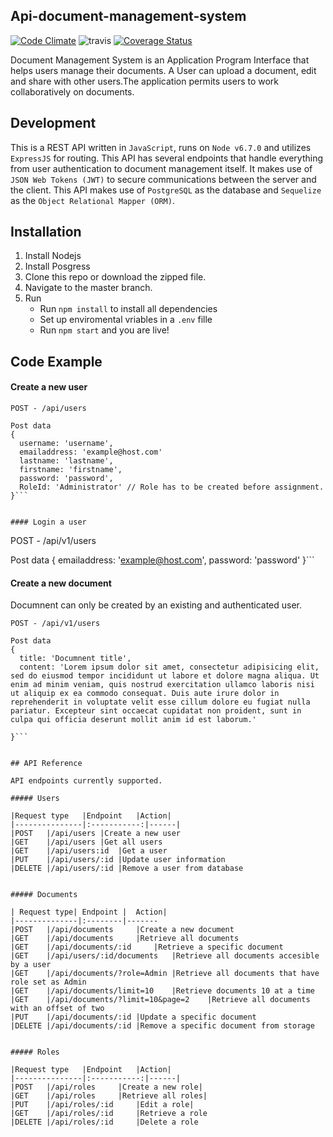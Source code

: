 ## Api-document-management-system
[![Code Climate](https://codeclimate.com/github/demiladebamgbose/api-document-management-system/badges/gpa.svg)](https://codeclimate.com/github/demiladebamgbose/api-document-management-system)
![travis](https://travis-ci.org/demiladebamgbose/api-document-management-system.svg?branch=master)
[![Coverage Status](https://coveralls.io/repos/github/demiladebamgbose/api-document-management-system/badge.svg?branch=master)](https://coveralls.io/github/demiladebamgbose/api-document-management-system?branch=master)

Document Management System is an Application Program Interface that helps users manage their documents. A User can upload a document, edit and share with other users.The application permits users to work collaboratively on documents.

## Development
This is a REST API written in `JavaScript`, runs on `Node v6.7.0` and utilizes `ExpressJS` for routing. This API has several endpoints that handle everything from user authentication to document management itself. It makes use of `JSON Web Tokens (JWT)` to secure communications between the server and the client. This API makes use of `PostgreSQL` as the database and `Sequelize` as the `Object Relational Mapper (ORM)`.

## Installation
1. Install Nodejs
2. Install Posgress
3. Clone this repo or download the zipped file.
4. Navigate to the master branch.
5. Run
	- Run `npm install` to install all dependencies
	- Set up enviromental vriables in a `.env`  fille
	- Run `npm start`  and you are live!

## Code Example

#### Create a new user

```
POST - /api/users

Post data
{
  username: 'username',
  emailaddress: 'example@host.com'
  lastname: 'lastname',
  firstname: 'firstname',
  password: 'password',
  RoleId: 'Administrator' // Role has to be created before assignment.
}```


#### Login a user
```
POST - /api/v1/users

Post data
{
  emailaddress: 'example@host.com',
  password: 'password'
}```


#### Create a new document

Documnent can only be created by an existing and authenticated user.
```
POST - /api/v1/users

Post data
{
  title: 'Documnent title',
  content: 'Lorem ipsum dolor sit amet, consectetur adipisicing elit, sed do eiusmod tempor incididunt ut labore et dolore magna aliqua. Ut  enim ad minim veniam, quis nostrud exercitation ullamco laboris nisi ut aliquip ex ea commodo consequat. Duis aute irure dolor in reprehenderit in voluptate velit esse cillum dolore eu fugiat nulla pariatur. Excepteur sint occaecat cupidatat non proident, sunt in culpa qui officia deserunt mollit anim id est laborum.'

}```


## API Reference

API endpoints currently supported.

##### Users

|Request type	|Endpoint	|Action|
|---------------|:-----------:|------|
|POST	|/api/users	|Create a new user
|GET	|/api/users	|Get all users
|GET	|/api/users:id	|Get a user
|PUT	|/api/users/:id	|Update user information
|DELETE	|/api/users/:id	|Remove a user from database


##### Documents

| Request type|	Endpoint |	Action|
|--------------|:--------|-------
|POST	|/api/documents		|Create a new document
|GET	|/api/documents		|Retrieve all documents
|GET	|/api/documents/:id		|Retrieve a specific document
|GET	|/api/users/:id/documents	|Retrieve all documents accesible  by a user
|GET	|/api/documents/?role=Admin	|Retrieve all documents that have role set as Admin
|GET	|/api/documents/limit=10	|Retrieve documents 10 at a time
|GET	|/api/documents/?limit=10&page=2 	|Retrieve all documents with an offset of two
|PUT	|/api/documents/:id	|Update a specific document
|DELETE	|/api/documents/:id	|Remove a specific document from storage


##### Roles

|Request type	|Endpoint	|Action|
|---------------|:-----------:|------|
|POST	|/api/roles		|Create a new role|
|GET	|/api/roles		|Retrieve all roles|
|PUT	|/api/roles/:id		|Edit a role|
|GET	|/api/roles/:id		|Retrieve a role
|DELETE	|/api/roles/:id		|Delete a role



